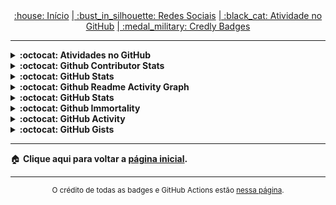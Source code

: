 <div align="center">
<a href="README.md"> :house: Início</a>
<a href="social-media.md"> | :bust_in_silhouette: Redes Sociais</a>
<a href="github-activity.md"> | :black_cat: Atividade no GitHub</a>
<a href="credly-badges.md"> | :medal_military: Credly Badges</a>
</div>

---

<!-- Github Widgetbox -->
<!-- https://github.com/Jurredr/github-widgetbox --->
<details close>
<summary> <b> :octocat: Atividades no GitHub </b> </summary>

![github-widgetbox](https://github-widgetbox.vercel.app/api/profile?username=mayannaoliveira&data=followers,repositories,stars,commits&theme=carbon)

</details>

<!-- Repository Contribution Stats Card -->
<!-- https://github.com/HwangTaehyun/github-repository-contribution-stats --->
<details close>
<summary> <b> :octocat: Github Contributor Stats </b> </summary>
<div align="center">

![github-contributor-stats](https://github-contributor-stats.vercel.app/api?username=mayannaoliveira&theme=onedark)

</div>
</details>

<!-- GitHub Stats -->
<!-- https://github-stats-alpha.vercel.app --->
<details close>
<summary> <b> :octocat: GitHub Stats </b> </summary>
<div align="center">

![github-stats-alpha](https://github-stats-alpha.vercel.app/api?username=mayannaoliveira&cc=32363e&tc=61afef&ic=e5c07b&bc=32363e)

</div>
</details>

<!-- Github Readme Activity Graph -->
<!-- https://github.com/Ashutosh00710/github-readme-activity-graph -->
<details close>
<summary> <b> :octocat: Github Readme Activity Graph </b> </summary>
<div align="center">

![github-readme-activity-graph](https://github-readme-activity-graph.vercel.app/graph?username=mayannaoliveira&theme=react)
 
</div>
</details>

<!-- Developer Power Meter -->
<!-- https://stats.hyo.dev/en -->
<details close>
<summary> <b> :octocat: GitHub Stats </b> </summary>
<div align="center">

![mayannaoliveira github-stats](https://stats.dooboo.io/api/github-stats-advanced?login=mayannaoliveira)

</br>

![mayannaoliveira github-trophies](https://stats.dooboo.io/api/github-trophies?login=mayannaoliveira)

</div>
</details>

<!-- Github Immortality --->
<!-- https://github-immortality.vercel.app --->
<details close>
<summary> <b> :octocat: Github Immortality  </b> </summary>
<div align="center">
	
![github-immortality](https://github-immortality.vercel.app/api?username=mayannaoliveira)

</div>
</details>

<!-- Stats Cards Generator -->
<!-- https://stats-cards.toil.cc/ -->
<details close>
<summary> <b> :octocat: GitHub Activity </b> </summary>
<div align="center">
<img src="https://stats-cards.toil.cc/v1/activity/github?username=mayannaoliveira&theme=onedark-pro-flat&period=year&with_title=true" alt="2025" />
</div>
</details>

<!-- Stats Cards Generator -->
<!-- https://stats-cards.toil.cc/ -->
<details close>
<summary> <b> :octocat: GitHub Gists </b> </summary>
<div align="center">
<img src="https://stats-cards.toil.cc/v1/pin/gist?id=7939325b2dc052d861d1561268697dc3&theme=onedark-pro-flat&show_owner=true" alt="Pin (Gist)" />
<img src="https://stats-cards.toil.cc/v1/pin/gist?id=463dcbf8e3ebfd56f2cba7bd98430ffe&theme=onedark-pro-flat&show_owner=true" alt="Pin (Gist)" />
</div>
</details>

---

:house: <b> Clique aqui para voltar a [página inicial](README.md). </b>

---

<div align="center">
<sup>O crédito de todas as badges e GitHub Actions estão <a href="badges-actions.md">nessa página</a>.</sup>
</div>
